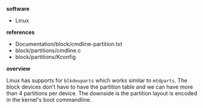 **software**

- Linux


**references**

- Documentation/block/cmdline-partition.txt
- block/partitions/cmdline.c
- block/partitions/Kconfig


**overview**

Linux has supports for `blkdevparts` which works similar to `mtdparts`. The block devices don't have to have the partition table and we can have more than 4 partitions per device. The downside is the partition layout is encoded in the kernel's boot commandline.
